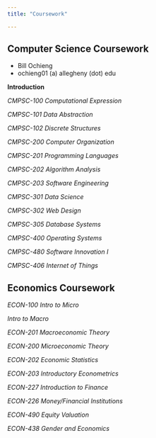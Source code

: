 ```yaml
---
title: "Coursework"

---
```


## Computer Science Coursework

* Bill Ochieng
* ochieng01 (a) allegheny (dot) edu

**Introduction**

*CMPSC-100 Computational Expression*

*CMPSC-101 Data Abstraction*

*CMPSC-102 Discrete Structures*

*CMPSC-200 Computer Organization*

*CMPSC-201 Programming Languages*

*CMPSC-202 Algorithm Analysis*

*CMPSC-203 Software Engineering*

*CMPSC-301 Data Science*

*CMPSC-302 Web Design*

*CMPSC-305 Database Systems*

*CMPSC-400 Operating Systems*

*CMPSC-480 Software Innovation I*

*CMPSC-406 Internet of Things*

## Economics Coursework

*ECON-100 Intro to Micro*

*Intro to Macro*

*ECON-201 Macroeconomic Theory*

*ECON-200 Microeconomic Theory*

*ECON-202 Economic Statistics*

*ECON-203 Introductory Econometrics*

*ECON-227 Introduction to Finance*

*ECON-226 Money/Financial Institutions*

*ECON-490 Equity Valuation*

*ECON-438 Gender and Economics*
